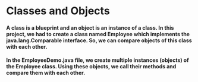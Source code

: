 # Classes and Objects

#### A class is a blueprint and an object is an instance of a class. In this project, we had to create a class named Employee which implements the java.lang.Comparable interface. So, we can compare objects of this class with each other. 

#### In the EmployeeDemo.java file, we create multiple instances (objects) of the Employee class. Using these objects, we call their methods and compare them with each other.
